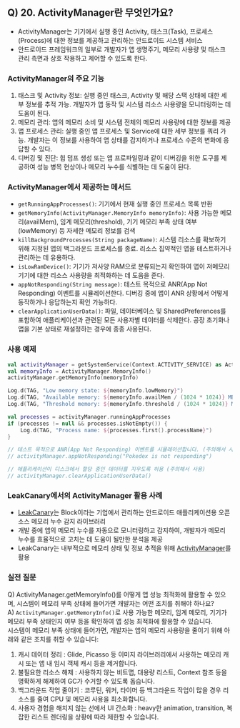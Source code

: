 ## Q) 20. ActivityManager란 무엇인가요?

- ActivityManager는 기기에서 실행 중인 Activity, 태스크(Task), 프로세스(Process)에 대한 정보를 제공하고 관리하는 안드로이드 시스템 서비스
- 안드로이드 프레임워크의 일부로 개발자가 앱 생명주기, 메모리 사용량 및 태스크 관리 측면과 상호 작용하고 제어할 수 있도록 한다.

### ActivityManager의 주요 기능

1. 태스크 및 Activity 정보: 실행 중인 태스크, Activity 및 해당 스택 상태에 대한 세부 정보를 추적 가능. 개발자가 앱 동작 및 시스템 리소스 사용량을
   모니터링하는 데 도움이 된다.
2. 메모리 관리: 앱의 메모리 소비 및 시스템 전체의 메모리 사용량에 대한 정보를 제공
3. 앱 프로세스 관리: 실행 중인 앱 프로세스 및 Service에 대한 세부 정보를 쿼리 가능. 개발자는 이 정보를 사용하여 앱 상태를 감지하거나 프로세스 수준의 변화에
   응답할 수 있다.
4. 디버깅 및 진단: 힙 덤프 생성 또는 앱 프로파일링과 같이 디버깅을 위한 도구를 제공하여 성능 병목 현상이나 메모리 누수를 식별하는 데 도움이 된다.

### ActivityManager에서 제공하는 메서드
- `getRunningAppProcesses()`: 기기에서 현재 실행 중인 프로세스 목록 반환
- `getMemoryInfo(ActivityManager.MemoryInfo memoryInfo)`: 사용 가능한 메모리(availMem), 임계 메모리(threshold), 기기 메모리 부족 상태 여부(lowMemory) 등 자세한 메모리 정보를 검색
- `killBackgroundProcesses(String packageName)`: 시스템 리소스를 확보하기 위해 지정된 앱의 백그라운드 프로세스를 종료. 리소스 집약적인 앱을 테스트하거나 관리하는 데 유용하다.
- `isLowRamDevice()`: 기기가 저사양 RAM으로 분류되는지 확인하여 앱이 저메모리 기기에 대한 리소스 사용량을 최적화하는 데 도움을 준다.
- `appNotResponding(String message)`: 테스트 목적으로 ANR(App Not Responding) 이벤트를 시뮬레이션한다. 디버깅 중에 앱이 ANR 상황에서 어떻게 동작하거나 응답하는지 확인 가능하다.
- `clearApplicationUserData()`: 파일, 데이터베이스 및 SharedPreferences를 포함하여 애플리케이션과 관련된 모든 사용자별 데이터를 삭제한다. 공장 초기화나 앱을 기본 상태로 재설정하는 경우에 종종 사용된다.

### 사용 예제
```kotlin
val activityManager = getSystemService(Context.ACTIVITY_SERVICE) as ActivityManager
val memoryInfo = ActivityManager.MemoryInfo()
activityManager.getMemoryInfo(memoryInfo)

Log.d(TAG, "Low memory state: ${memoryInfo.lowMemory}")
Log.d(TAG, "Available memory: ${memoryInfo.availMem / (1024 * 1024)} MB")
Log.d(TAG, "Threshold memory: ${memoryInfo.threshold / (1024 * 1024)} MB")

val processes = activityManager.runningAppProcesses
if (processes != null && processes.isNotEmpty()) {
    Log.d(TAG, "Process name: ${processes.first().processName}")
}

// 테스트 목적으로 ANR(App Not Responding) 이벤트를 시뮬레이션합니다. (주의해서 사용)
// activityManager.appNotResponding("Pokedex is not responding")

// 애플리케이션이 디스크에서 할당 중인 데이터를 지우도록 허용 (주의해서 사용)
// activityManager.clearApplicationUserData()
```

### LeakCanary에서의 ActivityManager 활용 사례
- [LeakCanary](https://square.github.io/leakcanary/)는 Block이라는 기업에서 관리하는 안드로이드 애플리케이션용 오픈 소스 메모리 누수 감지 라이브러리
- 개발 중에 앱의 메모리 누수를 자동으로 모니터링하고 감지하여, 개발자가 메모리 누수를 효율적으로 고치는 데 도움이 될만한 분석을 제공
- LeakCanary는 내부적으로 메모리 상태 및 정보 추적을 위해 [ActivityManager](https://github.com/square/leakcanary/blob/02d0d8b6ebfe8de55c109b904d7b526063f3f852/leakcanary/leakcanary-android-process/src/main/java/leakcanary/LeakCanaryProcess.kt#L75)를 활용

### 실전 질문
Q) ActivityManager.getMemoryInfo()를 어떻게 앱 성능 최적화에 활용할 수 있으며, 시스템이 메모리 부족 상태에 들어가면 개발자는 어떤 조치를 취해야 하나요?<br>
A) `ActivityManager.getMemoryInfo()`로 사용 가능한 메모리, 임계 메모리, 기기가 메모리 부족 상태인지 여부 등을 확인하여 앱 성능 최적화에 활용할 수 있습니다.<br>
    시스템이 메모리 부족 상태에 들어가면, 개발자는 앱의 메모리 사용량을 줄이기 위해 아래와 같은 조치를 취할 수 있습니다:
   1. 캐시 데이터 정리 : Glide, Picasso 등 이미지 라이브러리에서 사용하는 메모리 캐시 또는 앱 내 임시 객체 캐시 등을 제거합니다.
   2. 불필요한 리소스 해제 : 사용하지 않는 비트맵, 대용량 리스트, Context 참조 등을 명확하게 해제하여 GC가 수거할 수 있도록 돕습니다.
   3. 백그라운드 작업 줄이기 : 코루틴, 워커, 타이머 등 백그라운드 작업이 많을 경우 리소스를 줄여 CPU 및 메모리 사용을 최소화합니다.
   4. 사용자 경험을 해치지 않는 선에서 UI 간소화 : heavy한 animation, transition, 복잡한 리스트 렌더링을 상황에 따라 제한할 수 있습니다.